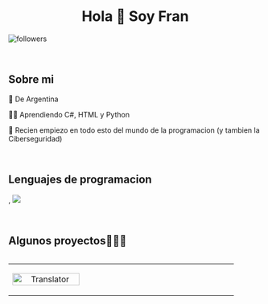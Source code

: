 <h1 align="center">Hola 👋  Soy Fran </h1> 
  <img alt="followers" title="Follow me on Github" src="https://img.shields.io/github/followers/xzonix?color=236ad3&style=for-the-badge&logo=github&label=Follow"/>
  </p>
<br>
<h2>Sobre mi</h2>
<!--Intro start-->

<p align="left">
🧉 De Argentina

👨‍💻 Aprendiendo C#, HTML y Python

🎈 Recien empiezo en todo esto del mundo de la programacion (y tambien la Ciberseguridad)

<!--Intro end-->
  </p>
<br>

<h2 >Lenguajes de programacion</h2>
<!--tech stack icons-->
<p align="left">,
  <a href="https://skillicons.dev">
    <img src="https://skillicons.dev/icons?i=cs,py,css,html,js,github,vscode,ps&perline=12" />
  </a>
</p>
<br>
<!-------------------------->
<div id="proyectos">
<h2 >Algunos proyectos👨🏻‍💻</h2>

<table align="left" >
<tr border="none">
  <td width="25%" align="center">
    <p align="center">
     <a href="https://github.com/xzonix/translator" title="Go to Source">
        <img align="center" width=100% src="[https://github.com/xzonix/translator/archive/refs/heads/main.zip]"   alt="Translator" /></a>
      </p>
    <p align="center">
    </p>       
</td>
<td width="25%" align="center">
    <p align="center">
    </p>       
</td>
    </p>       
</td>

   <td width="25%" align="center">
    <p align="center">
    </p>       
</td>
  
</tr>
</table>
  </div>
<br>
<br><br>
<br>
<br><br><br>
<br><br>
  </p>
</div>
  <br>
<br><br>
